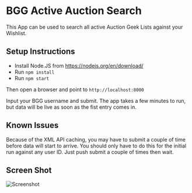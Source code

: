 # BGG Active Auction Search

This App can be used to search all active Auction Geek Lists against your Wishlist.

## Setup Instructions

- Install Node.JS from https://nodejs.org/en/download/
- Run `npm install`
- Run `npm start`

Then open a browser and point to `http://localhost:8000`

Input your BGG username and submit. The app takes a few minutes to run, but data will be live as soon as the fist entry comes in.

## Known Issues

Because of the XML API caching, you may have to submit a couple of time before data will start to arrive. You should only have to do this for the initial run against any user ID. Just push submit a couple of times then wait.

## Screen Shot

![Screenshot](https://cf.geekdo-images.com/images/pic3586567.png)
